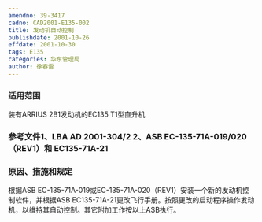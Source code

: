```yaml
---
amendno: 39-3417
cadno: CAD2001-E135-002
title: 发动机自动控制
publishdate: 2001-10-26
effdate: 2001-10-30
tags: E135
categories: 华东管理局
author: 徐春雷
---
```


### 适用范围 
装有ARRIUS 2B1发动机的EC135 T1型直升机

### 参考文件1、LBA AD 2001-304/2 2、ASB EC-135-71A-019/020（REV1）和 EC135-71A-21 

### 原因、措施和规定 
根据ASB EC-135-71A-019或EC-135-71A-020（REV1）安装一个新的发动机控制软件，并根据ASB EC135-71A-21更改飞行手册。按照更改的启动程序操作发动机，以维持其自动控制。其它附加工作按以上ASB执行。
